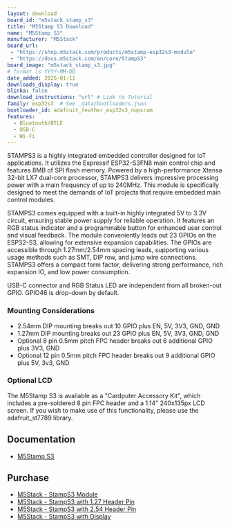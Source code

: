```yaml
---
layout: download
board_id: "m5stack_stamp_s3"
title: "M5Stamp S3 Download"
name: "M5Stamp S3"
manufacturer: "M5Stack"
board_url:
 - "https://shop.m5stack.com/products/m5stamp-esp32s3-module"
 - "https://docs.m5stack.com/en/core/StampS3"
board_image: "m5stack_stamp_s3.jpg"
# format is YYYY-MM-DD
date_added: 2025-01-11
downloads_display: true
blinka: false
download_instructions: "url" # Link to Tutorial
family: esp32s3  # See _data/bootloaders.json
bootloader_id: adafruit_feather_esp32s3_nopsram
features:
  - Bluetooth/BTLE
  - USB-C
  - Wi-Fi
---
```


STAMPS3 is a highly integrated embedded controller designed for IoT applications. It utilizes the Espressif ESP32-S3FN8 main control chip and features 8MB of SPI flash memory. Powered by a high-performance Xtensa 32-bit LX7 dual-core processor, STAMPS3 delivers impressive processing power with a main frequency of up to 240MHz. This module is specifically designed to meet the demands of IoT projects that require embedded main control modules.

STAMPS3 comes equipped with a built-in highly integrated 5V to 3.3V circuit, ensuring stable power supply for reliable operation. It features an RGB status indicator and a programmable button for enhanced user control and visual feedback. The module conveniently leads out 23 GPIOs on the ESP32-S3, allowing for extensive expansion capabilities. The GPIOs are accessible through 1.27mm/2.54mm spacing leads, supporting various usage methods such as SMT, DIP row, and jump wire connections. STAMPS3 offers a compact form factor, delivering strong performance, rich expansion IO, and low power consumption.

USB-C connector and RGB Status LED are independent from all broken-out GPIO. GPIO46 is drop-down by default.

### Mounting Considerations
* 2.54mm DIP mounting breaks out 10 GPIO plus EN, 5V, 3V3, GND, GND
* 1.27mm DIP mounting breaks out 23 GPIO plus EN, 5V, 3V3, GND, GND
* Optional 8 pin 0.5mm pitch FPC header breaks out 6 additional GPIO plus 3V3, GND
* Optional 12 pin 0.5mm pitch FPC header breaks out 9 additional GPIO plus 5V, 3v3, GND

### Optional LCD
The M5Stamp S3 is available as a "Cardputer Accessory Kit", which includes a pre-soldered 8 pin FPC header and a 1.14" 240x135px LCD screen. If you wish to make use of this functionality, please use the adafruit_st7789 library.

## Documentation

* [M5Stamp S3](https://docs.m5stack.com/en/core/StampS3)

## Purchase

* [M5Stack - StampS3 Module](https://shop.m5stack.com/products/m5stamp-esp32s3-module)
* [M5Stack - StampS3 with 1.27 Header Pin](https://shop.m5stack.com/products/m5stamps3-with-1-27-header-pin)
* [M5Stack - StampS3 with 2.54 Header Pin](https://shop.m5stack.com/products/m5stamps3-with-2-54-header-pin)
* [M5Stack - StampS3 with Display](https://shop.m5stack.com/products/cardputer-accessory-kit)
